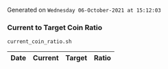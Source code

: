 Generated on `Wednesday 06-October-2021 at 15:12:03`

### Current to Target Coin Ratio
`current_coin_ratio.sh`

Date|Current|Target|Ratio
---|---|---|---
